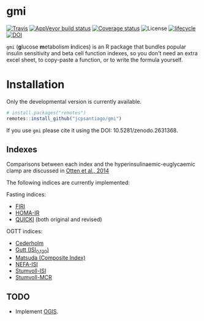 # gmi

[![Travis](https://img.shields.io/travis/jcpsantiago/gmi.svg)](https://travis-ci.org/jcpsantiago/gmi)
[![AppVeyor build status](https://ci.appveyor.com/api/projects/status/github/jcpsantiago/gmi?branch=master&svg=true)](https://ci.appveyor.com/project/jcpsantiago/gmi)
[![Coverage status](https://codecov.io/gh/jcpsantiago/gmi/branch/master/graph/badge.svg)](https://codecov.io/github/jcpsantiago/gmi?branch=master)
![License](https://img.shields.io/badge/license-MIT-blue.svg?longCache=true)
[![lifecycle](https://img.shields.io/badge/lifecycle-experimental-orange.svg)](https://www.tidyverse.org/lifecycle/#experimental)
[![DOI](https://zenodo.org/badge/84201070.svg)](https://zenodo.org/badge/latestdoi/84201070)

`gmi` (**g**lucose **m**etabolism **i**ndices) is an R package that bundles
popular insulin sensitivity and beta cell function indexes, so you don't need an
extra excel sheet, to copy-paste a function, or to write the formula yourself.

# Installation

Only the developmental version is currently available.

``` r
# install.packages("remotes")
remotes::install_github("jcpsantiago/gmi")
```

If you use `gmi` please cite it using the DOI: 10.5281/zenodo.2631368.

## Indexes

Comparisons between each index and the hyperinsulinaemic-euglycaemic clamp are discussed in [Otten et al., 2014](https://www.ncbi.nlm.nih.gov/pubmed/24891021)

The following indices are currently implemented:

Fasting indices:
* [FIRI](http://www.thelancet.com/journals/lancet/article/PIIS0140-6736(96)90126-9/fulltext)
* [HOMA-IR](http://link.springer.com/article/10.1007%2FBF00280883)
* [QUICKI](https://academic.oup.com/jcem/article-abstract/85/7/2402/2851441/Quantitative-Insulin-Sensitivity-Check-Index-A?redirectedFrom=fulltext) (both original and revised)

OGTT indices:
* [Cederholm](http://www.sciencedirect.com/science/article/pii/016882279090040Z)
* [Gutt (ISI<sub>0,120</sub>)](http://www.sciencedirect.com/science/article/pii/S0168822799001163)
* [Matsuda (Composite Index)](http://mmatsuda.diabetes-smc.jp/english.html)
* [NEFA-ISI](http://link.springer.com/article/10.1007%2Fs00592-016-0930-5)
* [Stumvoll-ISI](http://care.diabetesjournals.org/content/23/3/295)
* [Stumvoll-MCR](http://care.diabetesjournals.org/content/23/3/295)


## TODO

* Implement [OGIS](http://webmet.pd.cnr.it/ogis/index.php).
